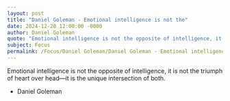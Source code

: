 ```yaml
---
layout: post
title: "Daniel Goleman - Emotional intelligence is not the"
date: 2024-12-28 12:00:00 -0000
author: Daniel Goleman
quote: "Emotional intelligence is not the opposite of intelligence, it is not the triumph of heart over head—it is the unique intersection of both."
subject: Focus
permalink: /Focus/Daniel Goleman/Daniel Goleman - Emotional intelligence is not the
---
```


Emotional intelligence is not the opposite of intelligence, it is not the triumph of heart over head—it is the unique intersection of both.

- Daniel Goleman
